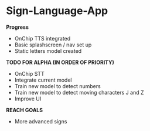 
# Sign-Language-App

**Progress**

- OnChip TTS integrated
- Basic splashscreen / nav set up
- Static letters model created

**TODO FOR ALPHA (IN ORDER OF PRIORITY)**

- OnChip STT
- Integrate current model
- Train new model to detect numbers
- Train new model to detect moving characters J and Z
- Improve UI

**REACH GOALS**

- More advanced signs
